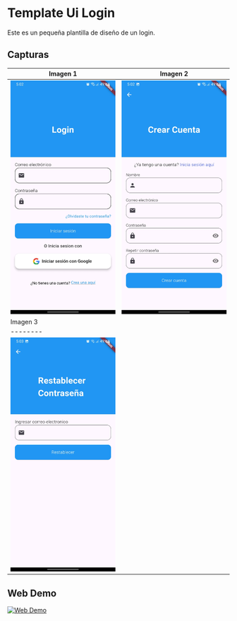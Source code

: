 # Template Ui Login

Este es un pequeña plantilla de diseño de un login.

## Capturas

| Imagen 1 | Imagen 2 |  
| -------- | -------- |
| ![Ejemplo de imagen](./captura/1.jpg) | ![Ejemplo de imagen](./captura/2.jpg) |
| Imagen 3 |
| -------- |
| ![Ejemplo de imagen](./captura/3.jpg) |

## Web Demo

[![Web Demo](https://img.shields.io/badge/Web%20Demo-Click%20Here-blue?style=for-the-badge)](template-ui-login-6itnkhek8-ivan-vs-projects-1d93065f.vercel.app)
